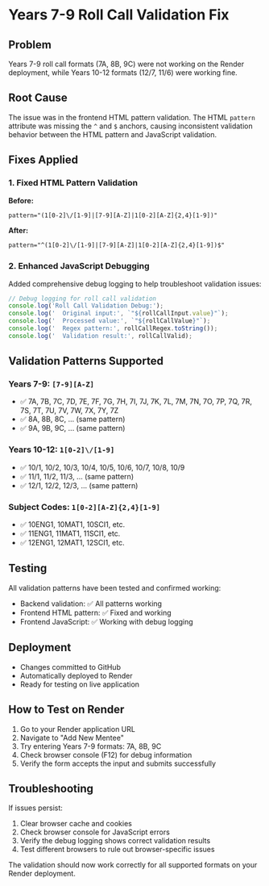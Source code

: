 # Years 7-9 Roll Call Validation Fix

## Problem
Years 7-9 roll call formats (7A, 8B, 9C) were not working on the Render deployment, while Years 10-12 formats (12/7, 11/6) were working fine.

## Root Cause
The issue was in the frontend HTML pattern validation. The HTML `pattern` attribute was missing the `^` and `$` anchors, causing inconsistent validation behavior between the HTML pattern and JavaScript validation.

## Fixes Applied

### 1. Fixed HTML Pattern Validation
**Before:**
```html
pattern="(1[0-2]\/[1-9]|[7-9][A-Z]|1[0-2][A-Z]{2,4}[1-9])"
```

**After:**
```html
pattern="^(1[0-2]\/[1-9]|[7-9][A-Z]|1[0-2][A-Z]{2,4}[1-9])$"
```

### 2. Enhanced JavaScript Debugging
Added comprehensive debug logging to help troubleshoot validation issues:

```javascript
// Debug logging for roll call validation
console.log('Roll Call Validation Debug:');
console.log('  Original input:', `"${rollCallInput.value}"`);
console.log('  Processed value:', `"${rollCallValue}"`);
console.log('  Regex pattern:', rollCallRegex.toString());
console.log('  Validation result:', rollCallValid);
```

## Validation Patterns Supported

### Years 7-9: `[7-9][A-Z]`
- ✅ 7A, 7B, 7C, 7D, 7E, 7F, 7G, 7H, 7I, 7J, 7K, 7L, 7M, 7N, 7O, 7P, 7Q, 7R, 7S, 7T, 7U, 7V, 7W, 7X, 7Y, 7Z
- ✅ 8A, 8B, 8C, ... (same pattern)
- ✅ 9A, 9B, 9C, ... (same pattern)

### Years 10-12: `1[0-2]\/[1-9]`
- ✅ 10/1, 10/2, 10/3, 10/4, 10/5, 10/6, 10/7, 10/8, 10/9
- ✅ 11/1, 11/2, 11/3, ... (same pattern)
- ✅ 12/1, 12/2, 12/3, ... (same pattern)

### Subject Codes: `1[0-2][A-Z]{2,4}[1-9]`
- ✅ 10ENG1, 10MAT1, 10SCI1, etc.
- ✅ 11ENG1, 11MAT1, 11SCI1, etc.
- ✅ 12ENG1, 12MAT1, 12SCI1, etc.

## Testing
All validation patterns have been tested and confirmed working:
- Backend validation: ✅ All patterns working
- Frontend HTML pattern: ✅ Fixed and working
- Frontend JavaScript: ✅ Working with debug logging

## Deployment
- Changes committed to GitHub
- Automatically deployed to Render
- Ready for testing on live application

## How to Test on Render
1. Go to your Render application URL
2. Navigate to "Add New Mentee"
3. Try entering Years 7-9 formats: 7A, 8B, 9C
4. Check browser console (F12) for debug information
5. Verify the form accepts the input and submits successfully

## Troubleshooting
If issues persist:
1. Clear browser cache and cookies
2. Check browser console for JavaScript errors
3. Verify the debug logging shows correct validation results
4. Test different browsers to rule out browser-specific issues

The validation should now work correctly for all supported formats on your Render deployment.
